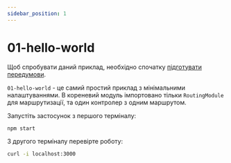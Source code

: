 ```yaml
---
sidebar_position: 1
---
```


# 01-hello-world

Щоб спробувати даний приклад, необхідно спочатку [підготувати передумови][1].

`01-hello-world` - це самий простий приклад з мінімальними налаштуваннями. В кореневий модуль імпортовано тільки `RoutingModule` для маршрутизації, та один контролер з одним маршрутом.

Запустіть застосунок з першого терміналу:

```bash
npm start
```

З другого терміналу перевірте роботу:

```bash
curl -i localhost:3000
```

[1]: /examples/prerequisite